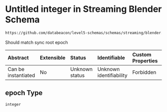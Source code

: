 # Untitled integer in Streaming Blender Schema

```txt
https://github.com/databeacon/level5-schemas/schemas/streaming/blender.schema.json#/properties/pcds/properties/synced/epoch
```

Should match sync root epoch

| Abstract            | Extensible | Status         | Identifiable            | Custom Properties | Additional Properties | Access Restrictions | Defined In                                                                              |
| :------------------ | :--------- | :------------- | :---------------------- | :---------------- | :-------------------- | :------------------ | :-------------------------------------------------------------------------------------- |
| Can be instantiated | No         | Unknown status | Unknown identifiability | Forbidden         | Allowed               | none                | [blender.schema.json\*](../../out/streaming/blender.schema.json "open original schema") |

## epoch Type

`integer`
